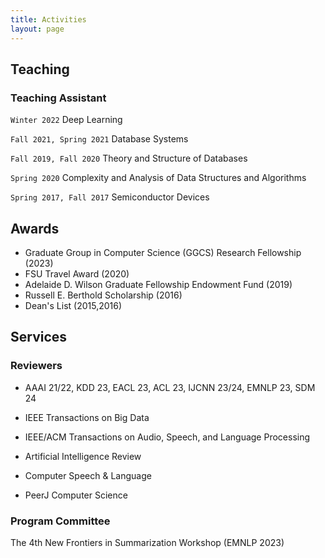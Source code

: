 ```yaml
---
title: Activities
layout: page
---
```



## Teaching

### Teaching Assistant

`Winter 2022` Deep Learning

`Fall 2021, Spring 2021` Database Systems

`Fall 2019, Fall 2020` Theory and Structure of Databases
 
`Spring 2020` Complexity and Analysis of Data Structures and Algorithms

`Spring 2017, Fall 2017` Semiconductor Devices


## Awards

* Graduate Group in Computer Science (GGCS) Research Fellowship (2023)
* FSU Travel Award (2020)
* Adelaide D. Wilson Graduate Fellowship Endowment Fund (2019)
* Russell E. Berthold Scholarship (2016)
* Dean's List (2015,2016)


## Services

### Reviewers
* AAAI 21/22, KDD 23, EACL 23, ACL 23, IJCNN 23/24, EMNLP 23, SDM 24

* IEEE Transactions on Big Data
* IEEE/ACM Transactions on Audio, Speech, and Language Processing
* Artificial Intelligence Review
* Computer Speech & Language
* PeerJ Computer Science

### Program Committee
The 4th New Frontiers in Summarization Workshop (EMNLP 2023)